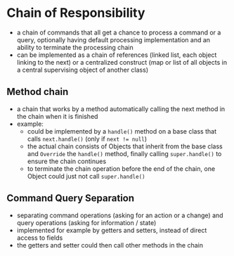 # Chain of Responsibility

- a chain of commands that all get a chance to process a command or a query, optionally having default processing
  implementation and an ability to terminate the processing chain
- can be implemented as a chain of references (linked list, each object linking to the next) or a centralized
  construct (map or list of all objects in a central supervising object of another class)

## Method chain

- a chain that works by a method automatically calling the next method in the chain when it is finished
- example:
  - could be implemented by a `handle()` method on a base class that calls `next.handle()` (only if `next != null`)
  - the actual chain consists of Objects that inherit from the base class and `Override` the `handle()` method,
    finally calling `super.handle()` to ensure the chain continues
  - to terminate the chain operation before the end of the chain, one Object could just not call `super.handle()`

## Command Query Separation

- separating command operations (asking for an action or a change) and query operations (asking for information / state)
- implemented for example by getters and setters, instead of direct access to fields
- the getters and setter could then call other methods in the chain

